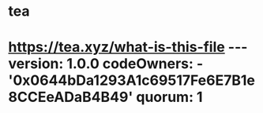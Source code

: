 # tea
# https://tea.xyz/what-is-this-file --- version: 1.0.0 codeOwners:   - '0x0644bDa1293A1c69517Fe6E7B1e8CCEeADaB4B49' quorum: 1
